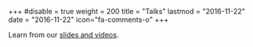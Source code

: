 +++
#disable = true
weight = 200
title = "Talks"
lastmod = "2016-11-22"
date = "2016-11-22"
icon="fa-comments-o"
+++

Learn from our [slides and videos](http://lockedata.uk/).